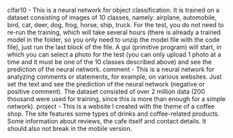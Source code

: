 cifar10 - This is a neural network for object classification. It is trained on a dataset consisting of images of 10 classes, namely: airplane, automobile, bird, cat, deer, dog, frog, horse, ship, truck. For the test, you do not need to re-run the training, which will take several hours (there is already a trained model in the folder, so you only need to unzip the model file with the code file), just run the last block of the file. A gui (primitive program) will start, in which you can select a photo for the test (you can only upload 1 photo at a time and it must be one of the 10 classes described above) and see the prediction of the neural network.
comment - This is a neural network for analyzing comments or statements, for example, on various websites. Just set the text and see the prediction of the neural network (negative or positive comment). The dataset consisted of over 2 million data (200 thousand were used for training, since this is more than enough for a simple network).
project - This is a website I created with the theme of a coffee shop. The site features some types of drinks and coffee-related products. Some information about reviews, the cafe itself and contact details. It should also not break in the mobile version.
